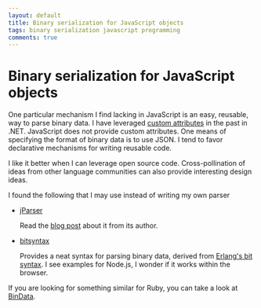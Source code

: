 ```yaml
---
layout: default
title: Binary serialization for JavaScript objects
tags: binary serialization javascript programming
comments: true
---
```

# Binary serialization for JavaScript objects

One particular mechanism I find lacking in JavaScript is an easy, reusable, way to parse binary data. I have leveraged [custom attributes](_posts/2011/2011-01-05-binary-serialization-in-.net-using-reflection.md) in the past in .NET. JavaScript does not provide custom attributes. One means of specifying the format of binary data is to use JSON. I tend to favor declarative mechanisms for writing reusable code.

I like it better when I can leverage open source code. Cross-pollination of ideas from other language communities can also provide interesting design ideas.

I found the following that I may use instead of writing my own parser

* [jParser](https://github.com/vjeux/jParser/)

    Read the [blog post](http://blog.vjeux.com/2011/javascript/binaryparser-unleash-javascript-power.html) about it from its author.

* [bitsyntax](https://github.com/squaremo/bitsyntax-js)

    Provides a neat syntax for parsing binary data, derived from [Erlang's bit syntax](http://www.erlang.org/doc/programming_examples/bit_syntax.html). I see examples for Node.js, I wonder if it works within the browser.

If you are looking for something similar for Ruby, you can take a look at [BinData](https://rubygems.org/gems/bindata).
